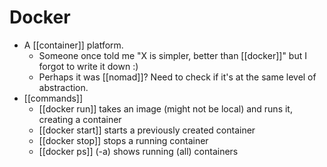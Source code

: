 # Docker
- A [[container]] platform.
	- Someone once told me "X is simpler, better than [[docker]]" but I forgot to write it down :)
	- Perhaps it was [[nomad]]? Need to check if it's at the same level of abstraction.
- [[commands]]
	- [[docker run]] takes an image (might not be local) and runs it, creating a container
	- [[docker start]] starts a previously created container
	- [[docker stop]] stops a running container
	- [[docker ps]] (-a) shows running (all) containers